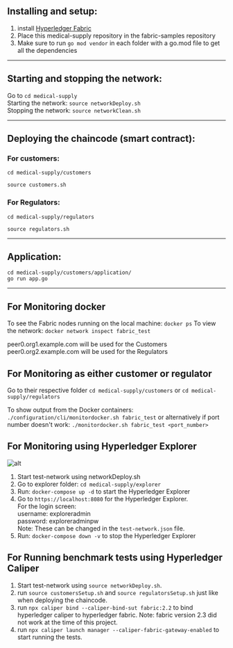 ## Installing and setup:
1. install [Hyperledger Fabric](https://hyperledger-fabric.readthedocs.io/en/latest/getting_started.html)  
2. Place this medical-supply repository in the fabric-samples repository  
3. Make sure to run ```go mod vendor``` in each folder with a go.mod file to get all the dependencies

_________________________
## Starting and stopping the network:
Go to ```cd medical-supply```  
Starting the network: ```source networkDeploy.sh```  
Stopping the network: ```source networkClean.sh```  

_________________________
## Deploying the chaincode (smart contract):

### For customers:
```
cd medical-supply/customers

source customers.sh
```

### For Regulators:
```
cd medical-supply/regulators

source regulators.sh
```

__________________________
## Application:
```
cd medical-supply/customers/application/
go run app.go
```

__________________________
## For Monitoring docker

To see the Fabric nodes running on the local machine: ```docker ps```
To view the network: ```docker network inspect fabric_test```

peer0.org1.example.com will be used for the Customers  
peer0.org2.example.com will be used for the Regulators


## For Monitoring as either customer or regulator
Go to their respective folder
``` cd medical-supply/customers ``` or ``` cd medical-supply/regulators ```

To show output from the Docker containers:
```./configuration/cli/monitordocker.sh fabric_test``` or alternatively if port number doesn't work: ```./monitordocker.sh fabric_test <port_number>```

## For Monitoring using Hyperledger Explorer

![alt](images/explorer.png?raw=true "Hyperledger Explorer")
1. Start test-network using networkDeploy.sh
2. Go to explorer folder: ```cd medical-supply/explorer```
3. Run: ```docker-compose up -d``` to start the Hyperledger Explorer 
4. Go to ```https://localhost:8080``` for the Hyperledger Explorer.   
For the login screen:    
username: exploreradmin   
password: exploreradminpw  
Note: These can be changed in the ```test-network.json``` file.
5. Run: ```docker-compose down -v``` to stop the Hyperledger Explorer

## For Running benchmark tests using Hyperledger Caliper
1. Start test-network using ```source networkDeploy.sh```.
2. run ```source customersSetup.sh``` and ```source regulatorsSetup.sh``` just like when deploying the chaincode.
3. run ```npx caliper bind --caliper-bind-sut fabric:2.2``` to bind hyperledger caliper to hyperledger fabric. Note: fabric version 2.3 did not work at the time of this project.
4. run ```npx caliper launch manager --caliper-fabric-gateway-enabled``` to start running the tests.